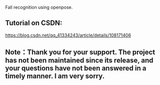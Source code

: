 Fall recognition using openpose.
## Tutorial on CSDN:
https://blog.csdn.net/qq_41334243/article/details/108171406
## Note：Thank you for your support. The project has not been maintained since its release, and your questions have not been answered in a timely manner. I am very sorry.
